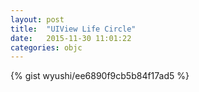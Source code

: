 ```yaml
---
layout: post
title:  "UIView Life Circle"
date:   2015-11-30 11:01:22
categories: objc
---
```

{% gist wyushi/ee6890f9cb5b84f17ad5 %}